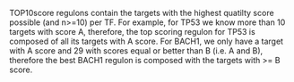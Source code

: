 TOP10score regulons contain the targets with the highest quatilty score possible (and n>=10) per TF. For example, for TP53 we know more than 10 targets with score A, therefore, the top scoring regulon for TP53 is composed of all its targets with A score. For BACH1, we only have a target with A score and 29 with scores equal or better than B (i.e. A and B), therefore the best BACH1 regulon is composed with the targets with >= B score.   

